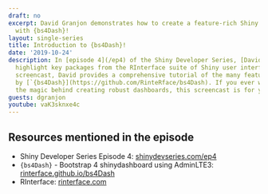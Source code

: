 ```yaml
---
draft: no
excerpt: David Granjon demonstrates how to create a feature-rich Shiny application
  with {bs4Dash}!
layout: single-series
title: Introduction to {bs4Dash}!
date: '2019-10-24'
description: In [episode 4](/ep4) of the Shiny Developer Series, [David Granjon](https://twitter.com/divadnojnarg)
  highlight key packages from the RInterface suite of Shiny user interfaces. In this
  screencast, David provides a comprehensive tutorial of the many features offered
  by [`{bs4Dash}](https://github.com/RinteRface/bs4Dash). If you ever wanted to see
  the magic behind creating robust dashboards, this screencast is for you!
guests: dgranjon
youtube: vaK3sknxe4c
---
```


## Resources mentioned in the episode

* Shiny Developer Series Episode 4: [shinydevseries.com/ep4](https://shinydevseries.com/ep4)
* `{bs4Dash}` - Bootstrap 4 shinydashboard using AdminLTE3:  [rinterface.github.io/bs4Dash](https://rinterface.github.io/bs4Dash/)
* RInterface: [rinterface.com](https://rinterface.com/)

